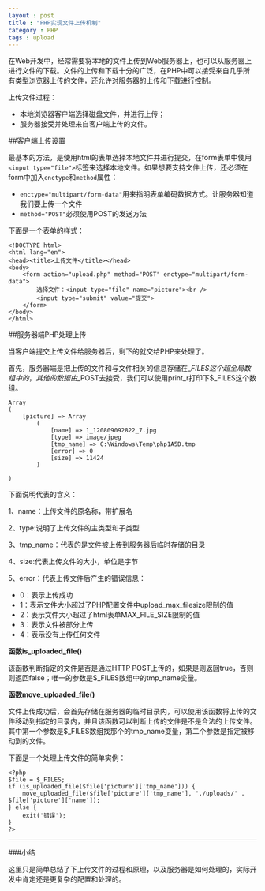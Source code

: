 ```yaml
---
layout : post
title : "PHP实现文件上传机制"
category : PHP
tags : upload
---
```

在Web开发中，经常需要将本地的文件上传到Web服务器上，也可以从服务器上进行文件的下载。文件的上传和下载十分的广泛，在PHP中可以接受来自几乎所有类型浏览器上传的文件，还允许对服务器的上传和下载进行控制。

上传文件过程：

* 本地浏览器客户端选择磁盘文件，并进行上传；
* 服务器接受并处理来自客户端上传的文件。

##客户端上传设置

最基本的方法，是使用html的表单选择本地文件并进行提交，在form表单中使用`<input type="file">`标签来选择本地文件。如果想要支持文件上传，还必须在form中加入`enctype`和`method`属性：

<!--more-->

* `enctype="multipart/form-data"`用来指明表单编码数据方式。让服务器知道我们要上传一个文件
* `method="POST"`必须使用POST的发送方法

下面是一个表单的样式：

	<!DOCTYPE html>
	<html lang="en">
	<head><title>上传文件</title></head>
	<body>
		<form action="upload.php" method="POST" enctype="multipart/form-data">
			选择文件：<input type="file" name="picture"><br />
			<input type="submit" value="提交">
		</form>
	</body>
	</html>


##服务器端PHP处理上传

当客户端提交上传文件给服务器后，剩下的就交给PHP来处理了。

首先，服务器端是把上传的文件和与文件相关的信息存储在$\_FILES这个超全局数组中的，其他的数据由$\_POST去接受，我们可以使用print\_r打印下$\_FILES这个数组。	
	
	
	Array
	(
    	[picture] => Array
        	(
            	[name] => 1_120809092822_7.jpg
            	[type] => image/jpeg
            	[tmp_name] => C:\Windows\Temp\php1A5D.tmp
            	[error] => 0
            	[size] => 11424
        	)

	)


下面说明代表的含义：

1、name：上传文件的原名称，带扩展名

2、type:说明了上传文件的主类型和子类型

3、tmp_name：代表的是文件被上传到服务器后临时存储的目录

4、size:代表上传文件的大小，单位是字节

5、error：代表上传文件后产生的错误信息：

* 0：表示上传成功
* 1：表示文件大小超过了PHP配置文件中upload_max_filesize限制的值
* 2：表示文件大小超过了html表单MAX_FILE_SIZE限制的值
* 3：表示文件被部分上传
* 4：表示没有上传任何文件


**函数is\_uploaded\_file()**

该函数判断指定的文件是否是通过HTTP POST上传的，如果是则返回true，否则则返回false；唯一的参数是$\_FILES数组中的tmp\_name变量。

**函数move\_uploaded\_file()**

文件上传成功后，会首先存储在服务器的临时目录内，可以使用该函数将上传的文件移动到指定的目录内，并且该函数可以判断上传的文件是不是合法的上传文件。其中第一个参数是$\_FILES数组找那个的tmp\_name变量，第二个参数是指定被移动到的文件。

下面是一个处理上传文件的简单实例：

	<?php 
	$file = $_FILES;
	if (is_uploaded_file($file['picture']['tmp_name'])) {
		move_uploaded_file($file['picture']['tmp_name'], './uploads/' . $file['picture']['name']);
	} else {
		exit('错误');
	}
	?>

---
###小结

这里只是简单总结了下上传文件的过程和原理，以及服务器是如何处理的，实际开发中肯定还是更复杂的配置和处理的。

	

